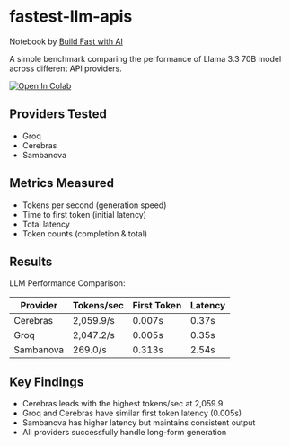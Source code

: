 # fastest-llm-apis

Notebook by [Build Fast with AI](https://www.buildfastwithai.com/genai-course)

A simple benchmark comparing the performance of Llama 3.3 70B model across different API providers.

[![Open In Colab](https://colab.research.google.com/assets/colab-badge.svg)]()

## Providers Tested
- Groq
- Cerebras
- Sambanova

## Metrics Measured
- Tokens per second (generation speed)
- Time to first token (initial latency)
- Total latency
- Token counts (completion & total)

## Results

LLM Performance Comparison:

| Provider | Tokens/sec | First Token | Latency |
|------------|------------|-------------|---------|
| Cerebras | 2,059.9/s | 0.007s | 0.37s |
| Groq | 2,047.2/s | 0.005s | 0.35s |
| Sambanova | 269.0/s | 0.313s | 2.54s |


## Key Findings
- Cerebras leads with the highest tokens/sec at 2,059.9
- Groq and Cerebras have similar first token latency (0.005s)
- Sambanova has higher latency but maintains consistent output
- All providers successfully handle long-form generation

